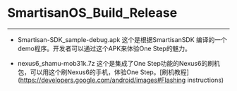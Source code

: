 # SmartisanOS_Build_Release

----

* Smartisan-SDK_sample-debug.apk 这个是根据SmartisanSDK 编译的一个demo程序。开发者可以通过这个APK来体验One Step的魅力。

* nexus6_shamu-mob31k.7z 这个是集成了One Step功能的Nexus6的刷机包，可以用这个刷Nexus6的手机，体验One Step。[刷机教程](https://developers.google.com/android/images#Flashing instructions)
